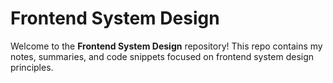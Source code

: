 # Frontend System Design

Welcome to the **Frontend System Design** repository! This repo contains my notes, summaries, and code snippets focused on frontend system design principles.

